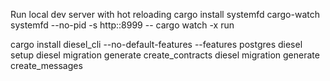 

Run local dev server with hot reloading
cargo install systemfd cargo-watch
systemfd --no-pid -s http::8999 -- cargo watch -x run

cargo install diesel_cli --no-default-features --features postgres
diesel setup
diesel migration generate create_contracts
diesel migration generate create_messages
